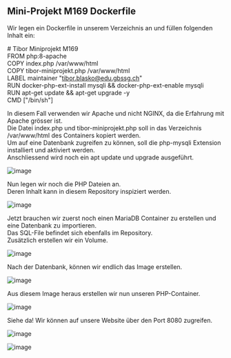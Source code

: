 ## Mini-Projekt M169 Dockerfile</br>

Wir legen ein Dockerfile in unserem Verzeichnis an und füllen folgenden Inhalt ein:</br>

\# Tibor Miniprojekt M169</br>
FROM php:8-apache</br>
COPY index.php /var/www/html</br>
COPY tibor-miniprojekt.php /var/www/html</br>
LABEL maintainer "tibor.blasko@edu.gbssg.ch"</br>
RUN docker-php-ext-install mysqli && docker-php-ext-enable mysqli</br>
RUN apt-get update && apt-get upgrade -y</br>
CMD ["/bin/sh"]</br>

In diesem Fall verwenden wir Apache und nicht NGINX, da die Erfahrung mit Apache grösser ist.</br>
Die Datei index.php und tibor-miniprojekt.php soll in das Verzeichnis /var/www/html des Containers kopiert werden.</br>
Um auf eine Datenbank zugreifen zu können, soll die php-mysqli Extension installiert und aktiviert werden.</br>
Anschliessend wird noch ein apt update und upgrade ausgeführt.</br>

![image](https://user-images.githubusercontent.com/98404509/225875996-3266d3c4-edcf-4a4e-92f7-1369346782cd.png)

Nun legen wir noch die PHP Dateien an.</br>
Deren Inhalt kann in diesem Repository inspiziert werden.</br>

![image](https://user-images.githubusercontent.com/98404509/225876971-9c919394-53ce-4fb1-9db2-394dc9106ea0.png)

Jetzt brauchen wir zuerst noch einen MariaDB Container zu erstellen und eine Datenbank zu importieren.</br>
Das SQL-File befindet sich ebenfalls im Repository.</br>
Zusätzlich erstellen wir ein Volume.</br>

![image](https://user-images.githubusercontent.com/98404509/225881595-987a5a13-5bdb-4446-afe9-ef21464022fb.png)

Nach der Datenbank, können wir endlich das Image erstellen.

![image](https://user-images.githubusercontent.com/98404509/225882623-38ae56ff-4054-4a22-8f93-77e974f3c1d0.png)

Aus diesem Image heraus erstellen wir nun unseren PHP-Container.

![image](https://user-images.githubusercontent.com/98404509/225882922-4b4a6905-e282-45f0-bc54-df1cb16956ac.png)

Siehe da! Wir können auf unsere Website über den Port 8080 zugreifen.

![image](https://user-images.githubusercontent.com/98404509/225883360-9db81d9d-3afc-4801-be27-6bb7b3b4781d.png)

![image](https://user-images.githubusercontent.com/98404509/225886212-74bb66f5-ee5e-4e3d-87d2-b37702b0b0dc.png)
